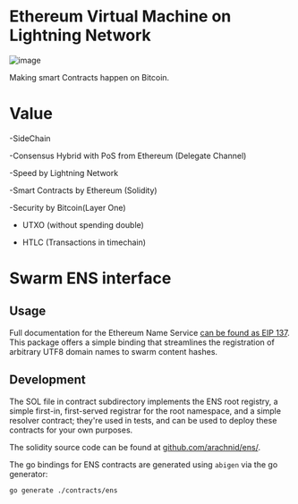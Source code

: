 # Ethereum Virtual Machine on Lightning Network
![image](https://user-images.githubusercontent.com/83122757/157217639-8eca01af-14e8-4382-8c1c-4abdc093021d.png)

Making smart Contracts happen on Bitcoin.

# Value
-SideChain

-Consensus Hybrid with PoS from Ethereum (Delegate Channel)

-Speed by Lightning Network

-Smart Contracts by Ethereum (Solidity)

-Security by Bitcoin(Layer One)

- UTXO (without spending double)

- HTLC (Transactions in timechain)


# Swarm ENS interface

## Usage

Full documentation for the Ethereum Name Service [can be found as EIP 137](https://github.com/ethereum/EIPs/issues/137).
This package offers a simple binding that streamlines the registration of arbitrary UTF8 domain names to swarm content hashes.

## Development

The SOL file in contract subdirectory implements the ENS root registry, a simple
first-in, first-served registrar for the root namespace, and a simple resolver contract;
they're used in tests, and can be used to deploy these contracts for your own purposes.

The solidity source code can be found at [github.com/arachnid/ens/](https://github.com/arachnid/ens/).

The go bindings for ENS contracts are generated using `abigen` via the go generator:

```shell
go generate ./contracts/ens
```
